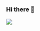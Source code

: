 ### Hi there 👋

<!--
**YUSHINSHUB/YUSHINSHUB** is a ✨ _special_ ✨ repository because its `README.md` (this file) appears on your GitHub profile.

Here are some ideas to get you started:

- 🔭 I’m currently working on ...
- 🌱 I’m currently learning ...
- 👯 I’m looking to collaborate on ...
- 🤔 I’m looking for help with ...
- 💬 Ask me about ...
- 📫 How to reach me: ...
- 😄 Pronouns: ...
- ⚡ Fun fact: ...
-->
<a href="https://simpleicons.org/icons/cplusplus.svg" target="_blank"><img src="https://img.shields.io/badge/C++-#00599C?style=flat-square&logo=C++&logoColor=white"/></a>

